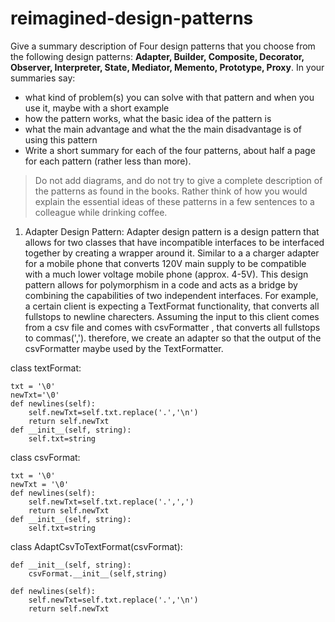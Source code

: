 # reimagined-design-patterns

Give a summary description of Four design patterns that you choose from the following design patterns: **Adapter,  Builder, Composite, Decorator, Observer, Interpreter, State, Mediator, Memento, Prototype, Proxy**. In your summaries say:

- what kind of problem(s) you can solve with that pattern and when you use it, maybe with a short example
- how the pattern works, what the basic idea of the pattern is
- what the main advantage and what the the main disadvantage is of using this pattern
- Write a short summary for each of the four patterns, about half a page for each pattern (rather less than more). 

> Do not add diagrams, and do not try to give a complete description of the patterns as found in the books. Rather think of how you would explain the essential ideas of these patterns in a few sentences to a colleague while drinking coffee.
> 

1) Adapter Design Pattern: Adapter design pattern is a design pattern that allows for two classes that have incompatible interfaces to be interfaced together by creating a wrapper around it. Similar to a a charger adapter for a mobile phone that converts 120V main supply to be compatible with a much lower voltage mobile phone (approx. 4-5V). This design pattern allows for polymorphism in a code and acts as a bridge by combining the capabilities of two independent interfaces.
For example, a certain client is expecting a TextFormat functionality, that converts all fullstops to newline charecters. Assuming the input to this client comes from a csv file and comes with csvFormatter , that converts all fullstops to commas(','). therefore, we create an adapter so that the output of the csvFormatter maybe used by the TextFormatter.

class textFormat:

    txt = '\0'
    newTxt='\0'
    def newlines(self):
        self.newTxt=self.txt.replace('.','\n')
        return self.newTxt
    def __init__(self, string):
        self.txt=string
        
class csvFormat:

    txt = '\0'
    newTxt = '\0'
    def newlines(self):
        self.newTxt=self.txt.replace('.',',')
        return self.newTxt
    def __init__(self, string):
        self.txt=string
       
class AdaptCsvToTextFormat(csvFormat):
    
    def __init__(self, string):
        csvFormat.__init__(self,string)
    
    def newlines(self):
        self.newTxt=self.txt.replace('.','\n')
        return self.newTxt
        
